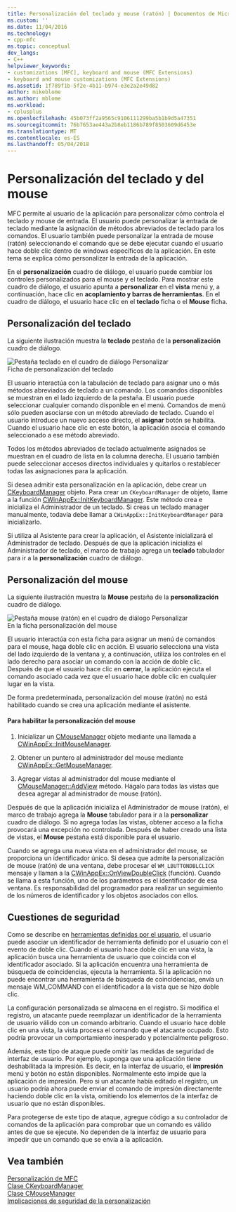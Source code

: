 ```yaml
---
title: Personalización del teclado y mouse (ratón) | Documentos de Microsoft
ms.custom: ''
ms.date: 11/04/2016
ms.technology:
- cpp-mfc
ms.topic: conceptual
dev_langs:
- C++
helpviewer_keywords:
- customizations [MFC], keyboard and mouse (MFC Extensions)
- keyboard and mouse customizations (MFC Extensions)
ms.assetid: 1f789f1b-5f2e-4b11-b974-e3e2a2e49d82
author: mikeblome
ms.author: mblome
ms.workload:
- cplusplus
ms.openlocfilehash: 45b073ff2a9565c9106111299ba5b1b9d5a47351
ms.sourcegitcommit: 76b7653ae443a2b8eb1186b789f8503609d6453e
ms.translationtype: MT
ms.contentlocale: es-ES
ms.lasthandoff: 05/04/2018
---
```

# <a name="keyboard-and-mouse-customization"></a>Personalización del teclado y del mouse
MFC permite al usuario de la aplicación para personalizar cómo controla el teclado y mouse de entrada. El usuario puede personalizar la entrada de teclado mediante la asignación de métodos abreviados de teclado para los comandos. El usuario también puede personalizar la entrada de mouse (ratón) seleccionando el comando que se debe ejecutar cuando el usuario hace doble clic dentro de windows específicos de la aplicación. En este tema se explica cómo personalizar la entrada de la aplicación.  
  
 En el **personalización** cuadro de diálogo, el usuario puede cambiar los controles personalizados para el mouse y el teclado. Para mostrar este cuadro de diálogo, el usuario apunta a **personalizar** en el **vista** menú y, a continuación, hace clic en **acoplamiento y barras de herramientas**. En el cuadro de diálogo, el usuario hace clic en el **teclado** ficha o el **Mouse** ficha.  
  
## <a name="keyboard-customization"></a>Personalización del teclado  
 La siguiente ilustración muestra la **teclado** pestaña de la **personalización** cuadro de diálogo.  
  
 ![Pestaña teclado en el cuadro de diálogo Personalizar](../mfc/media/mfcnextkeyboardtab.png "mfcnextkeyboardtab")  
Ficha de personalización del teclado  
  
 El usuario interactúa con la tabulación de teclado para asignar uno o más métodos abreviados de teclado a un comando. Los comandos disponibles se muestran en el lado izquierdo de la pestaña. El usuario puede seleccionar cualquier comando disponible en el menú. Comandos de menú sólo pueden asociarse con un método abreviado de teclado. Cuando el usuario introduce un nuevo acceso directo, el **asignar** botón se habilita. Cuando el usuario hace clic en este botón, la aplicación asocia el comando seleccionado a ese método abreviado.  
  
 Todos los métodos abreviados de teclado actualmente asignados se muestran en el cuadro de lista en la columna derecha. El usuario también puede seleccionar accesos directos individuales y quitarlos o restablecer todas las asignaciones para la aplicación.  
  
 Si desea admitir esta personalización en la aplicación, debe crear un [CKeyboardManager](../mfc/reference/ckeyboardmanager-class.md) objeto. Para crear un `CKeyboardManager` de objeto, llame a la función [CWinAppEx::InitKeyboardManager](../mfc/reference/cwinappex-class.md#initkeyboardmanager). Este método crea e inicializa el Administrador de un teclado. Si creas un teclado manager manualmente, todavía debe llamar a `CWinAppEx::InitKeyboardManager` para inicializarlo.  
  
 Si utiliza al Asistente para crear la aplicación, el Asistente inicializará el Administrador de teclado. Después de que la aplicación inicializa el Administrador de teclado, el marco de trabajo agrega un **teclado** tabulador para ir a la **personalización** cuadro de diálogo.  
  
## <a name="mouse-customization"></a>Personalización del mouse  
 La siguiente ilustración muestra la **Mouse** pestaña de la **personalización** cuadro de diálogo.  
  
 ![Pestaña mouse (ratón) en el cuadro de diálogo Personalizar](../mfc/media/mfcnextmousetab.png "mfcnextmousetab")  
En la ficha personalización del mouse  
  
 El usuario interactúa con esta ficha para asignar un menú de comandos para el mouse, haga doble clic en acción. El usuario selecciona una vista del lado izquierdo de la ventana y, a continuación, utiliza los controles en el lado derecho para asociar un comando con la acción de doble clic. Después de que el usuario hace clic en **cerrar**, la aplicación ejecuta el comando asociado cada vez que el usuario hace doble clic en cualquier lugar en la vista.  
  
 De forma predeterminada, personalización del mouse (ratón) no está habilitado cuando se crea una aplicación mediante el asistente.  
  
#### <a name="to-enable-mouse-customization"></a>Para habilitar la personalización del mouse  
  
1.  Inicializar un [CMouseManager](../mfc/reference/cmousemanager-class.md) objeto mediante una llamada a [CWinAppEx::InitMouseManager](../mfc/reference/cwinappex-class.md#initmousemanager).  
  
2.  Obtener un puntero al administrador del mouse mediante [CWinAppEx::GetMouseManager](../mfc/reference/cwinappex-class.md#getmousemanager).  
  
3.  Agregar vistas al administrador del mouse mediante el [CMouseManager::AddView](../mfc/reference/cmousemanager-class.md#addview) método. Hágalo para todas las vistas que desea agregar al administrador de mouse (ratón).  
  
 Después de que la aplicación inicializa el Administrador de mouse (ratón), el marco de trabajo agrega la **Mouse** tabulador para ir a la **personalizar** cuadro de diálogo. Si no agrega todas las vistas, obtener acceso a la ficha provocará una excepción no controlada. Después de haber creado una lista de vistas, el **Mouse** pestaña está disponible para el usuario.  
  
 Cuando se agrega una nueva vista en el administrador del mouse, se proporciona un identificador único. Si desea que admite la personalización de mouse (ratón) de una ventana, debe procesar el `WM_LBUTTONDBLCLICK` mensaje y llaman a la [CWinAppEx::OnViewDoubleClick](../mfc/reference/cwinappex-class.md#onviewdoubleclick) (función). Cuando se llama a esta función, uno de los parámetros es el identificador de esa ventana. Es responsabilidad del programador para realizar un seguimiento de los números de identificador y los objetos asociados con ellos.  
  
## <a name="security-concerns"></a>Cuestiones de seguridad  
 Como se describe en [herramientas definidas por el usuario](../mfc/user-defined-tools.md), el usuario puede asociar un identificador de herramienta definido por el usuario con el evento de doble clic. Cuando el usuario hace doble clic en una vista, la aplicación busca una herramienta de usuario que coincida con el identificador asociado. Si la aplicación encuentra una herramienta de búsqueda de coincidencias, ejecuta la herramienta. Si la aplicación no puede encontrar una herramienta de búsqueda de coincidencias, envía un mensaje WM_COMMAND con el identificador a la vista que se hizo doble clic.  
  
 La configuración personalizada se almacena en el registro. Si modifica el registro, un atacante puede reemplazar un identificador de la herramienta de usuario válido con un comando arbitrario. Cuando el usuario hace doble clic en una vista, la vista procesa el comando que el atacante ocupado. Esto podría provocar un comportamiento inesperado y potencialmente peligroso.  
  
 Además, este tipo de ataque puede omitir las medidas de seguridad de interfaz de usuario. Por ejemplo, suponga que una aplicación tiene deshabilitada la impresión. Es decir, en la interfaz de usuario, el **impresión** menú y botón no están disponibles. Normalmente esto impide que la aplicación de impresión. Pero si un atacante había editado el registro, un usuario podría ahora puede enviar el comando de impresión directamente haciendo doble clic en la vista, omitiendo los elementos de la interfaz de usuario que no están disponibles.  
  
 Para protegerse de este tipo de ataque, agregue código a su controlador de comandos de la aplicación para comprobar que un comando es válido antes de que se ejecute. No dependen de la interfaz de usuario para impedir que un comando que se envía a la aplicación.  
  
## <a name="see-also"></a>Vea también  
 [Personalización de MFC](../mfc/customization-for-mfc.md)   
 [Clase CKeyboardManager](../mfc/reference/ckeyboardmanager-class.md)   
 [Clase CMouseManager](../mfc/reference/cmousemanager-class.md)   
 [Implicaciones de seguridad de la personalización](../mfc/security-implications-of-customization.md)

